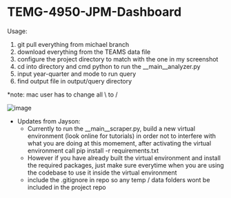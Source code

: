 # TEMG-4950-JPM-Dashboard
Usage: 
1. git pull everything from michael branch
2. download everything from the TEAMS data file
3. configure the project directory to match with the one in my screenshot
4. cd into directory and cmd python to run the __main__analyzer.py
5. input year-quarter and mode to run query
6. find output file in output/query directory

*note: mac user has to change all \ to /


![image](https://github.com/Shao-Fu-Wang/TEMG-4950-JPM-Dashboard/assets/45915603/87f68b7a-8e2b-4577-8484-0afc92587fae)

* Updates from Jayson:
    *  Currently to run the __main__scraper.py, build a new virtual environment (look online for tutorials) in order not to interfere with what you are doing at this momement, after activating the virtual environment call pip install -r requirements.txt
    *   However if you have already built the virtual environment and install the required packages, just make sure everytime when you are using the codebase to use it inside the virtual environment
    * include the .gitignore in repo so any temp / data folders wont be included in the project repo
